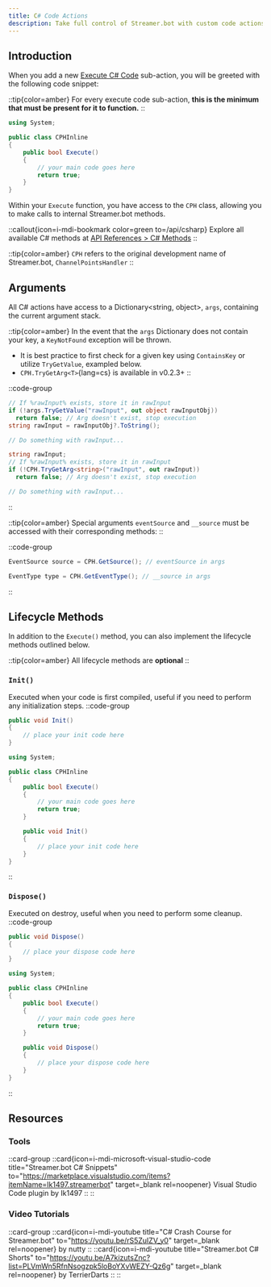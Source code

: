 ```yaml
---
title: C# Code Actions
description: Take full control of Streamer.bot with custom code actions.
---
```


## Introduction
When you add a new [Execute C# Code](/api/sub-actions/core/csharp/execute-csharp-code) sub-action, you will be greeted with the following code snippet:

::tip{color=amber}
For every execute code sub-action, **this is the minimum that must be present for it to function.**
::

```cs
using System;

public class CPHInline
{
    public bool Execute()
    {
        // your main code goes here
        return true;
    }
}
```

Within your `Execute` function, you have access to the `CPH` class, allowing you to make calls to internal Streamer.bot methods.

::callout{icon=i-mdi-bookmark color=green to=/api/csharp}
Explore all available C# methods at [API References > C# Methods](/api/csharp)
::

::tip{color=amber}
`CPH` refers to the original development name of Streamer.bot, `ChannelPointsHandler`
::


## Arguments
All C# actions have access to a Dictionary<string, object>, `args`, containing the current argument stack.

::tip{color=amber}
In the event that the `args` Dictionary does not contain your key, a `KeyNotFound` exception will be thrown.
- It is best practice to first check for a given key using `ContainsKey` or utilize `TryGetValue`, exampled below.
- `CPH.TryGetArg<T>`{lang=cs} is available in v0.2.3+
::

::code-group
  ```cs [TryGetValue]
  // If %rawInput% exists, store it in rawInput
  if (!args.TryGetValue("rawInput", out object rawInputObj))
    return false; // Arg doesn't exist, stop execution
  string rawInput = rawInputObj?.ToString();

  // Do something with rawInput...
  ```
  ```cs [CPH TryGetArg]
  string rawInput;
  // If %rawInput% exists, store it in rawInput
  if (!CPH.TryGetArg<string>("rawInput", out rawInput))
    return false; // Arg doesn't exist, stop execution

  // Do something with rawInput...
  ```
::

::tip{color=amber}
Special arguments `eventSource` and `__source` must be accessed with their corresponding methods:
::

::code-group
  ```cs [CPH GetSource]
  EventSource source = CPH.GetSource(); // eventSource in args
  ```
  ```cs [CPH GetEventType]
  EventType type = CPH.GetEventType(); // __source in args
  ```
::


## Lifecycle Methods
In addition to the `Execute()` method, you can also implement the lifecycle methods outlined below.

::tip{color=amber}
All lifecycle methods are **optional**
::

### `Init()`
Executed when your code is first compiled, useful if you need to perform any initialization steps.
::code-group
  ```cs [Method]
  public void Init()
  {
      // place your init code here
  }
  ```
  ```cs [Example]
  using System;

  public class CPHInline
  {
      public bool Execute()
      {
          // your main code goes here
          return true;
      }

      public void Init()
      {
          // place your init code here
      }
  }
  ```
::

### `Dispose()`
Executed on destroy, useful when you need to perform some cleanup.
::code-group
  ```cs [Method]
  public void Dispose()
  {
      // place your dispose code here
  }
  ```
  ```cs [Example]
  using System;

  public class CPHInline
  {
      public bool Execute()
      {
          // your main code goes here
          return true;
      }

      public void Dispose()
      {
          // place your dispose code here
      }
  }
  ```
::

## Resources
### Tools
::card-group
  ::card{icon=i-mdi-microsoft-visual-studio-code title="Streamer.bot C# Snippets" to="https://marketplace.visualstudio.com/items?itemName=Ik1497.streamerbot" target=_blank rel=noopener}
  Visual Studio Code plugin by Ik1497
  ::
::

### Video Tutorials
::card-group
  ::card{icon=i-mdi-youtube title="C# Crash Course for Streamer.bot" to="https://youtu.be/rS5ZuIZV_y0" target=_blank rel=noopener}
  by nutty
  ::
  ::card{icon=i-mdi-youtube title="Streamer.bot C# Shorts" to="https://youtu.be/A7kizutsZnc?list=PLVmWn5RfnNsogzpk5loBoYXvWEZY-Qz6g" target=_blank rel=noopener}
  by TerrierDarts
  ::
::
